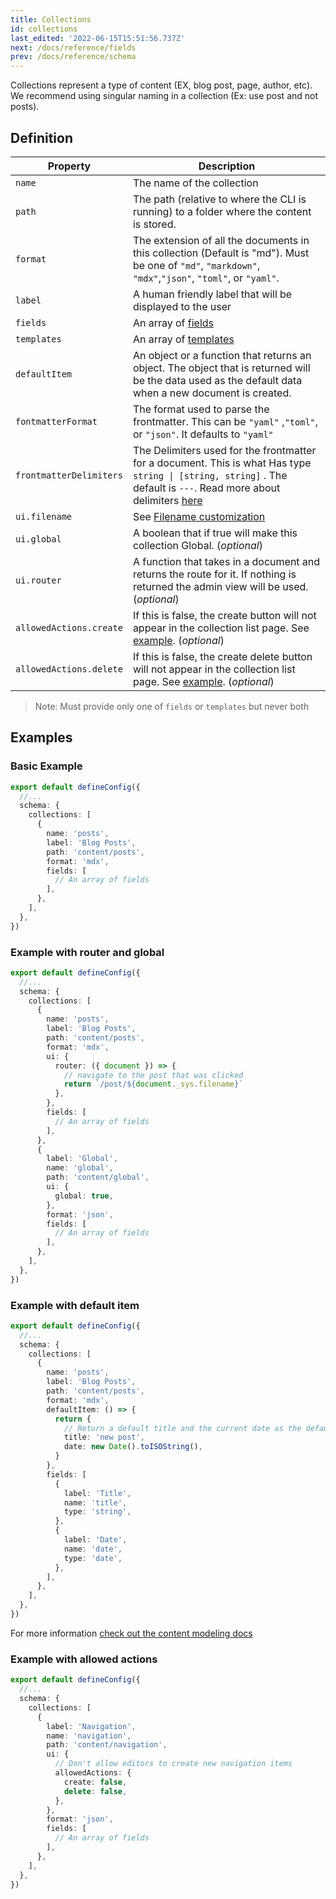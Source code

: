 ```yaml
---
title: Collections
id: collections
last_edited: '2022-06-15T15:51:56.737Z'
next: /docs/reference/fields
prev: /docs/reference/schema
---
```


Collections represent a type of content (EX, blog post, page, author, etc). We recommend using singular naming in a collection (Ex: use post and not posts).

## Definition

| Property                | Description                                                                                                                                                                                                                          |
| ----------------------- | ------------------------------------------------------------------------------------------------------------------------------------------------------------------------------------------------------------------------------------ |
| `name`                  | The name of the collection                                                                                                                                                                                                           |
| `path`                  | The path (relative to where the CLI is running) to a folder where the content is stored.                                                                                                                                             |
| `format`                | The extension of all the documents in this collection (Default is "md"). Must be one of `"md"`, `"markdown"`, `"mdx"`,`"json"`, `"toml"`, or `"yaml"`.                                                                               |
| `label`                 | A human friendly label that will be displayed to the user                                                                                                                                                                            |
| `fields`                | An array of [fields](/docs/reference/fields/)                                                                                                                                                                                        |
| `templates`             | An array of [templates](/docs/reference/templates/)                                                                                                                                                                                  |
| `defaultItem`           | An object or a function that returns an object. The object that is returned will be the data used as the default data when a new document is created.                                                                                |
| `fontmatterFormat`      | The format used to parse the frontmatter. This can be `"yaml"` ,`"toml"`, or `"json"`. It defaults to `"yaml"`                                                                                                                       |
| `frontmatterDelimiters` | The Delimiters used for the frontmatter for a document. This is what Has type `string \| [string, string]` . The default is `---`. Read more about delimiters [here](https://github.com/jonschlinkert/gray-matter#optionsdelimiters) |
| `ui.filename`           | See [Filename customization](/docs/extending-tina/filename-customization/)                                                                                                                                                           |
| `ui.global`             | A boolean that if true will make this collection Global. (_optional_)                                                                                                                                                                |
| `ui.router`             | A function that takes in a document and returns the route for it. If nothing is returned the admin view will be used. (_optional_)                                                                                                   |
| `allowedActions.create` | If this is false, the create button will not appear in the collection list page. See [example](#example-with-allowed-actions). (_optional_)                                                                                          |
| `allowedActions.delete` | If this is false, the create delete button will not appear in the collection list page. See [example](#example-with-allowed-actions). (_optional_)                                                                                   |

> Note: Must provide only one of `fields` or `templates` but never both

## Examples

### Basic Example

```ts
export default defineConfig({
  //...
  schema: {
    collections: [
      {
        name: 'posts',
        label: 'Blog Posts',
        path: 'content/posts',
        format: 'mdx',
        fields: [
          // An array of fields
        ],
      },
    ],
  },
})
```

### Example with router and global

```ts
export default defineConfig({
  //...
  schema: {
    collections: [
      {
        name: 'posts',
        label: 'Blog Posts',
        path: 'content/posts',
        format: 'mdx',
        ui: {
          router: ({ document }) => {
            // navigate to the post that was clicked
            return `/post/${document._sys.filename}`
          },
        },
        fields: [
          // An array of fields
        ],
      },
      {
        label: 'Global',
        name: 'global',
        path: 'content/global',
        ui: {
          global: true,
        },
        format: 'json',
        fields: [
          // An array of fields
        ],
      },
    ],
  },
})
```

### Example with default item

```ts
export default defineConfig({
  //...
  schema: {
    collections: [
      {
        name: 'posts',
        label: 'Blog Posts',
        path: 'content/posts',
        format: 'mdx',
        defaultItem: () => {
          return {
            // Return a default title and the current date as the default date
            title: 'new post',
            date: new Date().toISOString(),
          }
        },
        fields: [
          {
            label: 'Title',
            name: 'title',
            type: 'string',
          },
          {
            label: 'Date',
            name: 'date',
            type: 'date',
          },
        ],
      },
    ],
  },
})
```

For more information [check out the content modeling docs](/docs/schema/)

### Example with allowed actions

```ts
export default defineConfig({
  //...
  schema: {
    collections: [
      {
        label: 'Navigation',
        name: 'navigation',
        path: 'content/navigation',
        ui: {
          // Don't allow editors to create new navigation items
          allowedActions: {
            create: false,
            delete: false,
          },
        },
        format: 'json',
        fields: [
          // An array of fields
        ],
      },
    ],
  },
})
```
